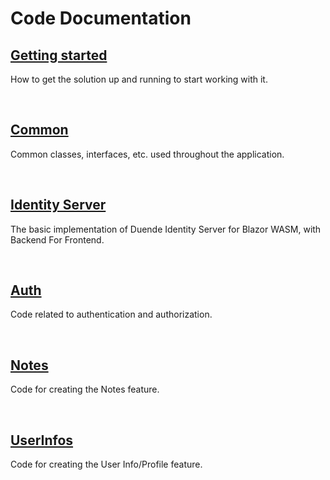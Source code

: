 # Code Documentation


## [Getting started](/Documentation/Code/Getting-Started.md)

How to get the solution up and running to start working with it.

<br/>

## [Common](/Documentation/Code/Common/Index.md)

Common classes, interfaces, etc. used throughout the application.

<br/>


## [Identity Server](/Documentation/Code/IdentityServer/Index.md)

The basic implementation of Duende Identity Server for Blazor WASM, with Backend For Frontend.

<br/>

## [Auth](/Documentation/Code/Auth/Index.md)

Code related to authentication and authorization.

<br/>

## [Notes](/Documentation/Code/Notes/Index.md)

Code for creating the Notes feature.

<br/>

## [UserInfos](/Documentation/Code/UserInfos/Index.md)

Code for creating the User Info/Profile feature.

<br/>
